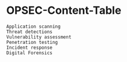 # OPSEC-Content-Table

```
Application scanning 
Threat detections
Vulnerability assessment 
Penetration testing
Incident response
Digital Forensics
```
